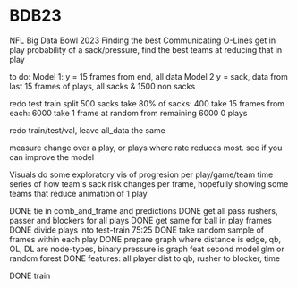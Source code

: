 # BDB23
NFL Big Data Bowl 2023
Finding the best Communicating O-Lines
get in play probability of a sack/pressure, find the best teams at reducing that in play

to do:
Model 1: y = 15 frames from end, all data
Model 2 y = sack, data from last 15 frames of plays, all sacks & 1500 non sacks


redo test train split
500 sacks
take 80% of sacks: 400
take 15 frames from each: 6000
take 1 frame at random from remaining 6000 0 plays

redo train/test/val, leave all_data the same

measure change over a play, or plays where rate reduces most.
see if you can improve the model

Visuals
do some exploratory vis of progresion per play/game/team
time series of how team's sack risk changes per frame, hopefully showing some teams that reduce
animation of 1 play



DONE tie in comb_and_frame and predictions
DONE get all pass rushers, passer and blockers for all plays
DONE get same for ball in play frames
DONE divide plays into test-train 75:25
DONE take random sample of frames within each play
DONE prepare graph where distance is edge, qb, OL, DL are node-types, binary pressure is graph feat
second model glm or random forest
DONE features: all player dist to qb, rusher to blocker, time

DONE train


